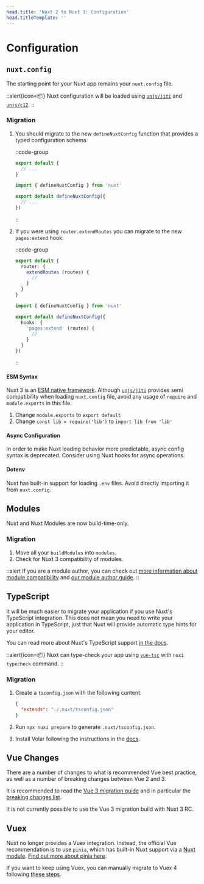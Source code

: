 ```yaml
---
head.title: 'Nuxt 2 to Nuxt 3: Configuration'
head.titleTemplate: ''
---
```


# Configuration

## `nuxt.config`

The starting point for your Nuxt app remains your `nuxt.config` file.

::alert{icon=📦}
Nuxt configuration will be loaded using [`unjs/jiti`](https://github.com/unjs/jiti) and [`unjs/c12`](https://github.com/unjs/c12).
::

### Migration

1. You should migrate to the new `defineNuxtConfig` function that provides a typed configuration schema.

   ::code-group

   ```ts [Nuxt 2]
   export default {
     // ...
   }
   ```

   ```ts [Nuxt 3]
   import { defineNuxtConfig } from 'nuxt'

   export default defineNuxtConfig({
     // ...
   })
   ```

   ::

1. If you were using `router.extendRoutes` you can migrate to the new `pages:extend` hook:

   ::code-group

   ```ts [Nuxt 2]
   export default {
     router: {
       extendRoutes (routes) {
         //
       }
     }
   }
   ```

   ```ts [Nuxt 3]
   import { defineNuxtConfig } from 'nuxt'

   export default defineNuxtConfig({
     hooks: {
       'pages:extend' (routes) {
         //
       }
     }
   })
   ```

   ::

#### ESM Syntax

Nuxt 3 is an [ESM native framework](/guide/going-further/esm). Although [`unjs/jiti`](https://github.com/unjs/jiti) provides semi compatibility when loading `nuxt.config` file, avoid any usage of `require` and `module.exports` in this file.

1. Change `module.exports` to `export default`
1. Change `const lib = require('lib')` to `import lib from 'lib'`

#### Async Configuration

In order to make Nuxt loading behavior more predictable, async config syntax is deprecated. Consider using Nuxt hooks for async operations.

#### Dotenv

Nuxt has built-in support for loading `.env` files. Avoid directly importing it from `nuxt.config`.

## Modules

Nuxt and Nuxt Modules are now build-time-only.

### Migration

1. Move all your `buildModules` into `modules`.
2. Check for Nuxt 3 compatibility of modules.

::alert
If you are a module author, you can check out [more information about module compatibility](/migration/module-authors) and [our module author guide](/guide/going-further/modules).
::

## TypeScript

It will be much easier to migrate your application if you use Nuxt's TypeScript integration. This does not mean you need to write your application in TypeScript, just that Nuxt will provide automatic type hints for your editor.

You can read more about Nuxt's TypeScript support [in the docs](/guide/key-concepts/typescript).

::alert{icon=📦}
Nuxt can type-check your app using [`vue-tsc`](https://github.com/johnsoncodehk/volar/tree/master/packages/vue-tsc) with `nuxi typecheck` command.
::

### Migration

1. Create a `tsconfig.json` with the following content:

   ```json
   {
     "extends": "./.nuxt/tsconfig.json"
   }
   ```

1. Run `npx nuxi prepare` to generate `.nuxt/tsconfig.json`.
1. Install Volar following the instructions in the [docs](/getting-started/introduction#prerequisites).

## Vue Changes

There are a number of changes to what is recommended Vue best practice, as well as a number of breaking changes between Vue 2 and 3.

It is recommended to read the [Vue 3 migration guide](https://v3-migration.vuejs.org/) and in particular the [breaking changes list](https://v3-migration.vuejs.org/breaking-changes/).

It is not currently possible to use the Vue 3 migration build with Nuxt 3 RC.

## Vuex

Nuxt no longer provides a Vuex integration. Instead, the official Vue recommendation is to use `pinia`, which has built-in Nuxt support via a [Nuxt module](https://pinia.vuejs.org/ssr/nuxt.html). [Find out more about pinia here](https://pinia.vuejs.org/).

If you want to keep using Vuex, you can manually migrate to Vuex 4 following [these steps](https://vuex.vuejs.org/guide/migrating-to-4-0-from-3-x.html).

